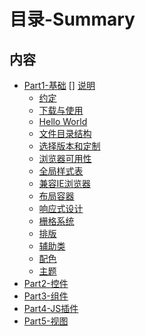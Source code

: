 # 目录-Summary

## 内容
  * [Part1-基础](docs/basic/README.md)
    [] [说明]()
    * [约定]()
    * [下载与使用]()
    * [Hello World]()
    * [文件目录结构]()
    * [选择版本和定制]()
    * [浏览器可用性]()
    * [全局样式表]()
    * [兼容IE浏览器]()
    * [布局容器]()
    * [响应式设计]()
    * [栅格系统]()
    * [排版]()
    * [辅助类]()
    * [配色]()
    * [主题]()
  * [Part2-控件](docs/control/README.md)
  * [Part3-组件](docs/components/README.md)
  * [Part4-JS插件](docs/plugins/README.md)
  * [Part5-视图](docs/views/README.md)
